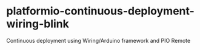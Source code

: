 # platformio-continuous-deployment-wiring-blink
Continuous deployment using Wiring/Arduino framework and PIO Remote
